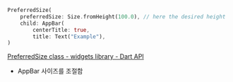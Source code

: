 ```dart
PreferredSize(
	preferredSize: Size.fromHeight(100.0), // here the desired height
	child: AppBar(
		centerTitle: true,
		title: Text("Example"),
)
```

[PreferredSize class - widgets library - Dart API](https://api.flutter.dev/flutter/widgets/PreferredSize-class.html)

- AppBar 사이즈를 조절함